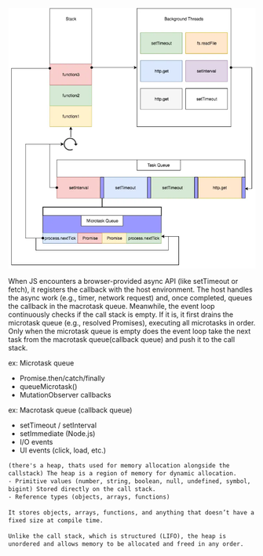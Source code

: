![el](eventloop.png)

When JS encounters a browser-provided async API (like setTimeout or fetch), it registers the callback with the host environment. The host handles the async work (e.g., timer, network request) and, once completed, queues the callback in the macrotask queue. Meanwhile, the event loop continuously checks if the call stack is empty. If it is, it first drains the microtask queue (e.g., resolved Promises), executing all microtasks in order. Only when the microtask queue is empty does the event loop take the next task from the macrotask queue(callback queue) and push it to the call stack.

ex: Microtask queue

- Promise.then/catch/finally
- queueMicrotask()
- MutationObserver callbacks

ex: Macrotask queue (callback queue)

- setTimeout / setInterval
- setImmediate (Node.js)
- I/O events
- UI events (click, load, etc.)


```
(there's a heap, thats used for memory allocation alongside the callstack) The heap is a region of memory for dynamic allocation.
- Primitive values (number, string, boolean, null, undefined, symbol, bigint) Stored directly on the call stack.
- Reference types (objects, arrays, functions)

It stores objects, arrays, functions, and anything that doesn’t have a fixed size at compile time.

Unlike the call stack, which is structured (LIFO), the heap is unordered and allows memory to be allocated and freed in any order.
```
